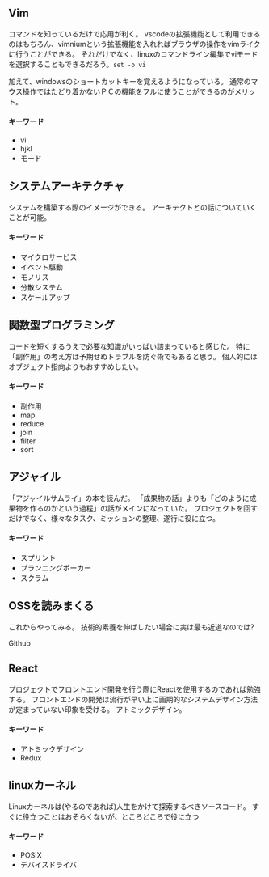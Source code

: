 


## Vim

コマンドを知っているだけで応用が利く。
vscodeの拡張機能として利用できるのはもちろん、vimniumという拡張機能を入れればブラウザの操作をvimライクに行うことができる。
それだけでなく、linuxのコマンドライン編集でviモードを選択することもできるだろう。`set -o vi`

加えて、windowsのショートカットキーを覚えるようになっている。
通常のマウス操作ではたどり着かないＰＣの機能をフルに使うことができるのがメリット。


#### キーワード

- vi
- hjkl
- モード


## システムアーキテクチャ

システムを構築する際のイメージができる。
アーキテクトとの話についていくことが可能。

#### キーワード

- マイクロサービス
- イベント駆動
- モノリス
- 分散システム
- スケールアップ


## 関数型プログラミング

コードを短くするうえで必要な知識がいっぱい詰まっていると感じた。
特に「副作用」の考え方は予期せぬトラブルを防ぐ術でもあると思う。
個人的にはオブジェクト指向よりもおすすめしたい。

#### キーワード

- 副作用
- map
- reduce
- join
- filter
- sort


## アジャイル

「アジャイルサムライ」の本を読んだ。
「成果物の話」よりも「どのように成果物を作るのかという過程」の話がメインになっていた。
プロジェクトを回すだけでなく、様々なタスク、ミッションの整理、遂行に役に立つ。

#### キーワード

- スプリント
- プランニングポーカー
- スクラム



## OSSを読みまくる

これからやってみる。
技術的素養を伸ばしたい場合に実は最も近道なのでは?

Github





## React

プロジェクトでフロントエンド開発を行う際にReactを使用するのであれば勉強する。
フロントエンドの開発は流行が早い上に画期的なシステムデザイン方法が定まっていない印象を受ける。
アトミックデザイン。

#### キーワード

- アトミックデザイン
- Redux


## linuxカーネル

Linuxカーネルは(やるのであれば)人生をかけて探索するべきソースコード。
すぐに役立つことはおそらくないが、ところどころで役に立つ

#### キーワード

- POSIX
- デバイスドライバ
















